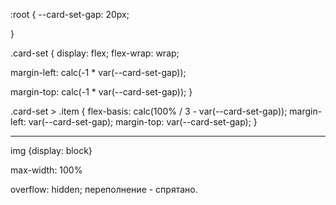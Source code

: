 :root {
  --card-set-gap: 20px;

}

.card-set {
  display: flex;
  flex-wrap: wrap;
  <!--  - отрицательный маржин что б убрать лишний маржин у крйних левых и самых верхних карточек -->
  margin-left: calc(-1 * var(--card-set-gap));
<!--  - отрицательный маржин -->
  margin-top: calc(-1 * var(--card-set-gap)); 
}
<!-- Три карточки в ряд -->
.card-set > .item {
    <!-- Высчитываем  ширину каждой карточки -->
  flex-basis: calc(100% / 3 - var(--card-set-gap)); 
  margin-left: var(--card-set-gap);
  margin-top: var(--card-set-gap);
}

______________
<!-- что бы у изображения небыло браузерного маржина -->
img {display: block} 
<!-- что б картинка не раздвигала границы -->
max-width: 100% 

<!-- если границы рамки скруглены, то картинка будет всравно с углом -->
overflow: hidden;
переполнение - спрятано.